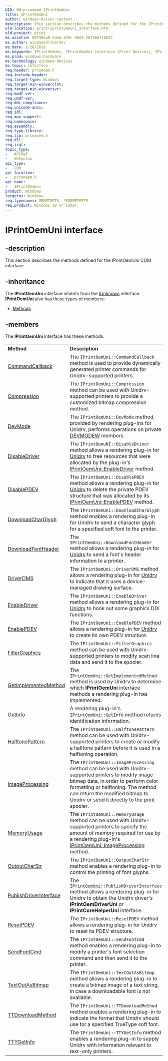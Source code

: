 ```yaml
---
UID: NN:prcomoem.IPrintOemUni
title: IPrintOemUni
author: windows-driver-content
description: This section describes the methods defined for the IPrintOemUni COM interface.
old-location: print\iprintoemuni_interface.htm
old-project: print
ms.assetid: 097366a0-2ded-435c-9b63-2b736b716032
ms.author: windowsdriverdev
ms.date: 2/26/2018
ms.keywords: IPrintOemUni, IPrintOemUni interface [Print Devices], IPrintOemUni interface [Print Devices], described, prcomoem/IPrintOemUni, print.iprintoemuni_interface, print_unidrv-pscript_rendering_e715c57a-f4a8-4dde-894b-a19761ea0755.xml
ms.prod: windows-hardware
ms.technology: windows-devices
ms.topic: interface
req.header: prcomoem.h
req.include-header: 
req.target-type: Windows
req.target-min-winverclnt: 
req.target-min-winversvr: 
req.kmdf-ver: 
req.umdf-ver: 
req.ddi-compliance: 
req.unicode-ansi: 
req.idl: 
req.max-support: 
req.namespace: 
req.assembly: 
req.type-library: 
req.lib: prcomoem.h
req.dll: 
req.irql: 
topic_type:
-	APIRef
-	kbSyntax
api_type:
-	COM
api_location:
-	prcomoem.h
api_name:
-	IPrintOemUni
product: Windows
targetos: Windows
req.typenames: OEMPTOPTS, *POEMPTOPTS
req.product: Windows 10 or later.
---
```


# IPrintOemUni interface


## -description


This section describes the methods defined for the IPrintOemUni COM interface.


## -inheritance

The <b xmlns:loc="http://microsoft.com/wdcml/l10n">IPrintOemUni</b> interface inherits from the <a href="https://msdn.microsoft.com/33f1d79a-33fc-4ce5-a372-e08bda378332">IUnknown</a> interface. <b>IPrintOemUni</b> also has these types of members:
<ul>
<li><a href="https://docs.microsoft.com/">Methods</a></li>
</ul>

## -members

The <b>IPrintOemUni</b> interface has these methods.
<table class="members" id="memberListMethods">
<tr>
<th align="left" width="37%">Method</th>
<th align="left" width="63%">Description</th>
</tr>
<tr data="declared;">
<td align="left" width="37%">
<a href="https://msdn.microsoft.com/e1708017-a546-4770-8ad1-7052b3d4e264">CommandCallback</a>
</td>
<td align="left" width="63%">
The <code>IPrintOemUni::CommandCallback</code> method is used to provide dynamically generated printer commands for Unidrv-supported printers.

</td>
</tr>
<tr data="declared;">
<td align="left" width="37%">
<a href="https://msdn.microsoft.com/02524493-3842-462e-86f6-2ab35998c65e">Compression</a>
</td>
<td align="left" width="63%">
The <code>IPrintOemUni::Compression</code> method can be used with Unidrv-supported printers to provide a customized bitmap compression method.

</td>
</tr>
<tr data="declared;">
<td align="left" width="37%">
<a href="https://msdn.microsoft.com/df6bde70-ba14-411b-88a1-b45f2e2756ef">DevMode</a>
</td>
<td align="left" width="63%">
The <code>IPrintOemUni::DevMode</code> method, provided by rendering plug-ins for Unidrv, performs operations on private <a href="https://msdn.microsoft.com/library/windows/hardware/ff552837">DEVMODEW</a> members.

</td>
</tr>
<tr data="declared;">
<td align="left" width="37%">
<a href="https://msdn.microsoft.com/a92d8c2e-52b5-4941-b49e-42e067e56e91">DisableDriver</a>
</td>
<td align="left" width="63%">
The <code>IPrintOemuNI::DisableDriver</code> method allows a rendering plug-in for <a href="https://msdn.microsoft.com/0a51fa2b-3d09-4a5f-9fff-40604877a414">Unidrv</a> to free resources that were allocated by the plug-in's <a href="https://msdn.microsoft.com/library/windows/hardware/ff554248">IPrintOemUni::EnableDriver</a> method.

</td>
</tr>
<tr data="declared;">
<td align="left" width="37%">
<a href="https://msdn.microsoft.com/bdceeb23-5d4a-4a1c-98b2-014a4126ca5f">DisablePDEV</a>
</td>
<td align="left" width="63%">
The <code>IPrintOemUni::DisablePDEV</code> method allows a rendering plug-in for <a href="https://msdn.microsoft.com/0a51fa2b-3d09-4a5f-9fff-40604877a414">Unidrv</a> to delete the private PDEV structure that was allocated by its <a href="https://msdn.microsoft.com/library/windows/hardware/ff554249">IPrintOemUni::EnablePDEV</a> method.

</td>
</tr>
<tr data="declared;">
<td align="left" width="37%">
<a href="https://msdn.microsoft.com/1ce7ebaa-759e-418a-af07-e530b1102567">DownloadCharGlyph</a>
</td>
<td align="left" width="63%">
The <code>IPrintOemUni::DownloadCharGlyph</code> method enables a rendering plug-in for Unidrv to send a character glyph for a specified soft font to the printer.

</td>
</tr>
<tr data="declared;">
<td align="left" width="37%">
<a href="https://msdn.microsoft.com/3d660d04-2872-44e6-ab76-719f5262bdd8">DownloadFontHeader</a>
</td>
<td align="left" width="63%">
The <code>IPrintOemUni::DownloadFontHeader</code> method allows a rendering plug-in for <a href="https://msdn.microsoft.com/0a51fa2b-3d09-4a5f-9fff-40604877a414">Unidrv</a> to send a font's header information to a printer.

</td>
</tr>
<tr data="declared;">
<td align="left" width="37%">
<a href="https://msdn.microsoft.com/b62e6752-0804-41c4-84f4-49ad145acaf3">DriverDMS</a>
</td>
<td align="left" width="63%">
The <code>IPrintOemUni::DriverDMS</code> method allows a rendering plug-in for <a href="https://msdn.microsoft.com/0a51fa2b-3d09-4a5f-9fff-40604877a414">Unidrv</a> to indicate that it uses a device-managed drawing surface.

</td>
</tr>
<tr data="declared;">
<td align="left" width="37%">
<a href="https://msdn.microsoft.com/7d7cd1de-569a-4083-8d4c-e073645941e6">EnableDriver</a>
</td>
<td align="left" width="63%">
The <code>IPrintOemUni::EnableDriver</code> method allows a rendering plug-in for <a href="https://msdn.microsoft.com/0a51fa2b-3d09-4a5f-9fff-40604877a414">Unidrv</a> to hook out some graphics DDI functions.

</td>
</tr>
<tr data="declared;">
<td align="left" width="37%">
<a href="https://msdn.microsoft.com/93028b21-7995-42cd-af14-97e74ae75092">EnablePDEV</a>
</td>
<td align="left" width="63%">
The <code>IPrintOemUni::EnablePDEV</code> method allows a rendering plug-in for <a href="https://msdn.microsoft.com/0a51fa2b-3d09-4a5f-9fff-40604877a414">Unidrv</a> to create its own PDEV structure.

</td>
</tr>
<tr data="declared;">
<td align="left" width="37%">
<a href="https://msdn.microsoft.com/a1651745-08f0-44f2-bb9f-825d6497db42">FilterGraphics</a>
</td>
<td align="left" width="63%">
The <code>IPrintOemUni::FilterGraphics</code> method can be used with Unidrv-supported printers to modify scan line data and send it to the spooler.

</td>
</tr>
<tr data="declared;">
<td align="left" width="37%">
<a href="https://msdn.microsoft.com/bc2a00ea-214a-435a-86fa-d694188d0245">GetImplementedMethod</a>
</td>
<td align="left" width="63%">
The <code>IPrintOemUni::GetImplementedMethod</code> method is used by Unidrv to determine which <b>IPrintOemUni</b> interface methods a rendering plug-in has implemented.

</td>
</tr>
<tr data="declared;">
<td align="left" width="37%">
<a href="https://msdn.microsoft.com/library/windows/hardware/hh451309">GetInfo</a>
</td>
<td align="left" width="63%">
A rendering plug-in's <code>IPrintOemUni::GetInfo</code> method returns identification information.

</td>
</tr>
<tr data="declared;">
<td align="left" width="37%">
<a href="https://msdn.microsoft.com/1b899492-f4a7-4c13-9e19-0f086b2b6b47">HalftonePattern</a>
</td>
<td align="left" width="63%">
The <code>IPrintOemUni::HalftonePattern</code> method can be used with Unidrv-supported printers to create or modify a halftone pattern before it is used in a halftoning operation.

</td>
</tr>
<tr data="declared;">
<td align="left" width="37%">
<a href="https://msdn.microsoft.com/201450cb-cda6-4dd3-93ee-056d1627b00d">ImageProcessing</a>
</td>
<td align="left" width="63%">
The <code>IPrintOemUni::ImageProcessing</code> method can be used with Unidrv-supported printers to modify image bitmap data, in order to perform color formatting or halftoning. The method can return the modified bitmap to Unidrv or send it directly to the print spooler.

</td>
</tr>
<tr data="declared;">
<td align="left" width="37%">
<a href="https://msdn.microsoft.com/bdf9c43d-d747-40e8-86ba-976f3f6a19d6">MemoryUsage</a>
</td>
<td align="left" width="63%">
The <code>IPrintOemUni::MemoryUsage</code> method can be used with Unidrv-supported printers to specify the amount of memory required for use by a rendering plug-in's <a href="https://msdn.microsoft.com/library/windows/hardware/ff554261">IPrintOemUni::ImageProcessing</a> method.

</td>
</tr>
<tr data="declared;">
<td align="left" width="37%">
<a href="https://msdn.microsoft.com/73518253-d65a-40ab-8735-44e92fbbed57">OutputCharStr</a>
</td>
<td align="left" width="63%">
The <code>IPrintOemUni::OutputCharStr</code> method enables a rendering plug-in to control the printing of font glyphs.

</td>
</tr>
<tr data="declared;">
<td align="left" width="37%">
<a href="https://msdn.microsoft.com/72bfa383-a7f2-4aa6-a45c-564928705e42">PublishDriverInterface</a>
</td>
<td align="left" width="63%">
The <code>IPrintOemUni::PublishDriverInterface</code> method allows a rendering plug-in for Unidrv to obtain the Unidrv driver's <b>IPrintOemDriverUni</b> or <b>IPrintCoreHelperUni</b> interface.

</td>
</tr>
<tr data="declared;">
<td align="left" width="37%">
<a href="https://msdn.microsoft.com/7398a265-56e0-4b40-bfbb-0d72e7309efc">ResetPDEV</a>
</td>
<td align="left" width="63%">
The <code>IPrintOemUni::ResetPDEV</code> method allows a rendering plug-in for Unidrv to reset its PDEV structure.

</td>
</tr>
<tr data="declared;">
<td align="left" width="37%">
<a href="https://msdn.microsoft.com/b90a94d1-c6f3-483c-b5fc-edfee27094ab">SendFontCmd</a>
</td>
<td align="left" width="63%">
The <code>IPrintOemUni::SendFontCmd</code> method enables a rendering plug-in to modify a printer's font selection command and then send it to the printer.

</td>
</tr>
<tr data="declared;">
<td align="left" width="37%">
<a href="https://msdn.microsoft.com/2c144eb7-6279-490a-813c-6c0ae995c6ad">TextOutAsBitmap</a>
</td>
<td align="left" width="63%">
The <code>IPrintOemUni::TextOutAsBitmap</code> method allows a rendering plug-in to create a bitmap image of a text string, in case a downloadable font is not available.

</td>
</tr>
<tr data="declared;">
<td align="left" width="37%">
<a href="https://msdn.microsoft.com/bf8c2baf-eaca-4d0e-a6d6-dba67b2f85db">TTDownloadMethod</a>
</td>
<td align="left" width="63%">
The <code>IPrintOemUni::TTDownloadMethod</code> method enables a rendering plug-in to indicate the format that Unidrv should use for a specified TrueType soft font.

</td>
</tr>
<tr data="declared;">
<td align="left" width="37%">
<a href="https://msdn.microsoft.com/0df8c555-4298-47e7-a6a7-43f101620e04">TTYGetInfo</a>
</td>
<td align="left" width="63%">
The <code>IPrintOemUni::TTYGetInfo</code> method enables a rendering plug-in to supply Unidrv with information relevant to text-only printers.

</td>
</tr>
</table> 

